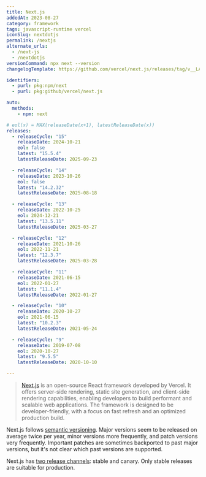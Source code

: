 ```yaml
---
title: Next.js
addedAt: 2023-08-27
category: framework
tags: javascript-runtime vercel
iconSlug: nextdotjs
permalink: /nextjs
alternate_urls:
  - /next-js
  - /nextdotjs
versionCommand: npx next --version
changelogTemplate: https://github.com/vercel/next.js/releases/tag/v__LATEST__

identifiers:
  - purl: pkg:npm/next
  - purl: pkg:github/vercel/next.js

auto:
  methods:
    - npm: next

# eol(x) = MAX(releaseDate(x+1), latestReleaseDate(x))
releases:
  - releaseCycle: "15"
    releaseDate: 2024-10-21
    eol: false
    latest: "15.5.4"
    latestReleaseDate: 2025-09-23

  - releaseCycle: "14"
    releaseDate: 2023-10-26
    eol: false
    latest: "14.2.32"
    latestReleaseDate: 2025-08-18

  - releaseCycle: "13"
    releaseDate: 2022-10-25
    eol: 2024-12-21
    latest: "13.5.11"
    latestReleaseDate: 2025-03-27

  - releaseCycle: "12"
    releaseDate: 2021-10-26
    eol: 2022-11-21
    latest: "12.3.7"
    latestReleaseDate: 2025-03-28

  - releaseCycle: "11"
    releaseDate: 2021-06-15
    eol: 2022-01-27
    latest: "11.1.4"
    latestReleaseDate: 2022-01-27

  - releaseCycle: "10"
    releaseDate: 2020-10-27
    eol: 2021-06-15
    latest: "10.2.3"
    latestReleaseDate: 2021-05-24

  - releaseCycle: "9"
    releaseDate: 2019-07-08
    eol: 2020-10-27
    latest: "9.5.5"
    latestReleaseDate: 2020-10-10

---
```


> [Next.js](https://nextjs.org/) is an open-source React framework developed by Vercel. It offers
> server-side rendering, static site generation, and client-side rendering capabilities, enabling
> developers to build performant and scalable web applications. The framework is designed to be
> developer-friendly, with a focus on fast refresh and an optimized production build.

Next.js follows [semantic versioning](https://semver.org/). Major versions seem to be released on average twice per year,
minor versions more frequently, and patch versions very frequently. Important patches are sometimes
backported to past major versions, but it's not clear which past versions are supported.

Next.js has [two release channels](https://github.com/vercel/next.js/blob/canary/contributing/repository/release-channels-publishing.md):
stable and canary. Only stable releases are suitable for production.
